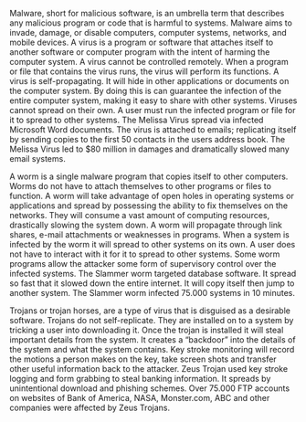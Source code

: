 Malware, short for malicious software, is an umbrella term that describes any malicious program or code that is harmful to systems.  Malware aims to invade, damage, or disable computers, computer systems, networks, and mobile devices.
A virus is a program or software that attaches itself to another software or computer program with the intent of harming the computer system.  A virus cannot be controlled remotely.  When a program or file that contains the virus runs, the virus will perform its functions.  A virus is self-propagating.  It will hide in other applications or documents on the computer system.  By doing this is can guarantee the infection of the entire computer system, making it easy to share with other systems.  Viruses cannot spread on their own.  A user must run the infected program or file for it to spread to other systems. The Melissa Virus spread via infected Microsoft Word documents.  The virus is attached to emails; replicating itself by sending copies to the first 50 contacts in the users address book.  The Melissa Virus led to $80 million in damages and dramatically slowed many email systems.

A worm is a single malware program that copies itself to other computers.  Worms do not have to attach themselves to other programs or files to function.  A worm will take advantage of open holes in operating systems or applications and spread by possessing the ability to fix themselves on the networks.  They will consume a vast amount of computing resources, drastically slowing the system down.  A worm will propagate through link shares, e-mail attachments or weaknesses in programs.  When a system is infected by the worm it will spread to other systems on its own.  A user does not have to interact with it for it to spread to other systems.  Some worm programs allow the attacker some form of supervisory control over the infected systems.  The Slammer worm targeted database software.  It spread so fast that it slowed down the entire internet.  It will copy itself then jump to another system.  The Slammer worm infected 75.000 systems in 10 minutes.

Trojans or trojan horses, are a type of virus that is disguised as a desirable software.  Trojans do not self-replicate.  They are installed on to a system by tricking a user into downloading it.  Once the trojan is installed it will steal important details from the system.  It creates a “backdoor” into the details of the system and what the system contains.  Key stroke monitoring will record the motions a person makes on the key, take screen shots and transfer other useful information back to the attacker.  Zeus Trojan used key stroke logging and form grabbing to steal banking information.  It spreads by unintentional download and phishing schemes.  Over 75.000 FTP accounts on websites of Bank of America, NASA, Monster.com, ABC and other companies were affected by Zeus Trojans.



